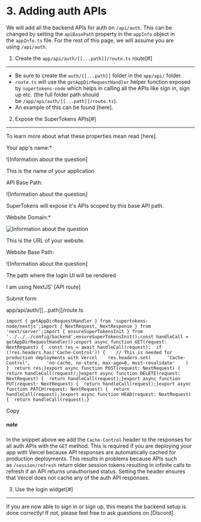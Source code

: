 3\. Adding auth APIs
====================

We will add all the backend APIs for auth on `/api/auth`. This can be changed by setting the `apiBasePath` property in the `appInfo` object in the `appInfo.ts` file. For the rest of this page, we will assume you are using `/api/auth`.

1) Create the `app/api/auth/[[...path]]/route.ts` route[#]
--------------------------------------------------------------------------------------------------------------------------------------------------------------------------------------------------------------------------

-   Be sure to create the `auth/[[...path]]` folder in the `app/api/` folder.
-   `route.ts` will use the `getAppDirRequestHandler` helper function exposed by `supertokens-node` which helps in calling all the APIs like sign in, sign up etc. (the full folder path should be `/app/api/auth/[[...path]]/route.ts`).
-   An example of this can be found [here].

2) Expose the SuperTokens APIs[#]
--------------------------------------------------------------------------------------------------------------------------------------------------------------------------------------

To learn more about what these properties mean read [here].

Your app's name:*

![Information about the question]

This is the name of your application

API Base Path:

![Information about the question]

SuperTokens will expose it's APIs scoped by this base API path.

Website Domain:*

![Information about the question](https://supertokens.com/img/form-question.png)

This is the URL of your website.

Website Base Path:

![Information about the question]

The path where the login UI will be rendered

I am using NextJS' [API route]

Submit form

app/api/auth/[[...path]]/route.ts

```
import { getAppDirRequestHandler } from 'supertokens-node/nextjs';import { NextRequest, NextResponse } from 'next/server';import { ensureSuperTokensInit } from '../../../config/backend';ensureSuperTokensInit();const handleCall = getAppDirRequestHandler();export async function GET(request: NextRequest) {  const res = await handleCall(request);  if (!res.headers.has('Cache-Control')) {    // This is needed for production deployments with Vercel    res.headers.set(      'Cache-Control',      'no-cache, no-store, max-age=0, must-revalidate'    )  }  return res;}export async function POST(request: NextRequest) {  return handleCall(request);}export async function DELETE(request: NextRequest) {  return handleCall(request);}export async function PUT(request: NextRequest) {  return handleCall(request);}export async function PATCH(request: NextRequest) {  return handleCall(request);}export async function HEAD(request: NextRequest) {  return handleCall(request);}
```

Copy

##### note

In the snippet above we add the `Cache-Control` header to the responses for all auth APIs with the `GET` method. This is required if you are deploying your app with Vercel because API responses are automatically cached for production deployments. This results in problems because APIs such as `/session/refresh` return older session tokens resulting in infinite calls to refresh if an API returns unauthorised status. Setting the header ensures that Vercel does not cache any of the auth API responses.

3) Use the login widget[#]
------------------------------------------------------------------------------------------------------------------------------------------------------------------------

If you are now able to sign in or sign up, this means the backend setup is done correctly! If not, please feel free to ask questions on [Discord]

